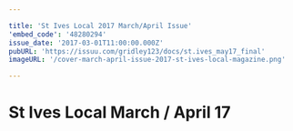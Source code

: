 ```yaml
---

title: 'St Ives Local 2017 March/April Issue'
'embed_code': '48280294'
issue_date: '2017-03-01T11:00:00.000Z'
pubURL: 'https://issuu.com/gridley123/docs/st.ives_may17_final'
imageURL: '/cover-march-april-issue-2017-st-ives-local-magazine.png'

---
```


# St Ives Local March / April 17

